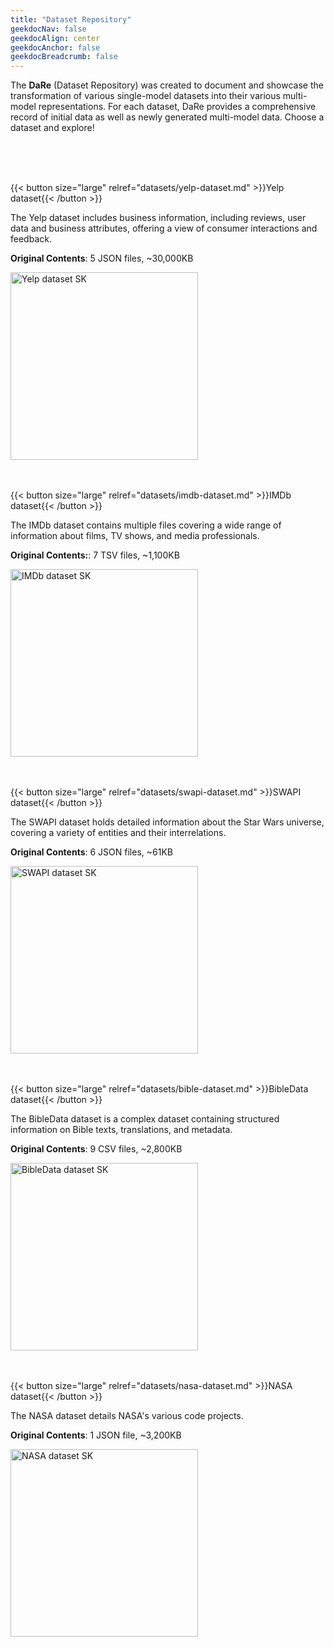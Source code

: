 ```yaml
---
title: "Dataset Repository"
geekdocNav: false
geekdocAlign: center
geekdocAnchor: false
geekdocBreadcrumb: false
---
```


The **DaRe** (Dataset Repository) was created to document and showcase the transformation of various single-model datasets into their various multi-model representations. For each dataset, DaRe provides a comprehensive record of initial data as well as newly generated multi-model data. Choose a dataset and explore!

<br />
<br />
<br />

{{< button size="large" relref="datasets/yelp-dataset.md" >}}Yelp dataset{{< /button >}}

The Yelp dataset includes business information, including reviews, user data and business attributes, offering a view of consumer interactions and feedback. 

**Original Contents**: 5 JSON files, ~30,000KB

<img src="/img/yelp-dataset-sk.png" alt="Yelp dataset SK" width="300">

<br />
<br />
<br />

{{< button size="large" relref="datasets/imdb-dataset.md" >}}IMDb dataset{{< /button >}}

The IMDb dataset contains multiple files covering a wide range of information about films, TV shows, and media professionals.

**Original Contents:**: 7 TSV files, ~1,100KB

<img src="/img/imdb-dataset-sk.png" alt="IMDb dataset SK" width="300">

<br />
<br />
<br />

{{< button size="large" relref="datasets/swapi-dataset.md" >}}SWAPI dataset{{< /button >}}

The SWAPI dataset holds detailed information about the Star Wars universe, covering a variety of entities and their interrelations. 

**Original Contents**: 6 JSON files, ~61KB

<img src="/img/swapi-dataset-sk.png" alt="SWAPI dataset SK" width="300">

<br />
<br />
<br />

{{< button size="large" relref="datasets/bible-dataset.md" >}}BibleData dataset{{< /button >}}

The BibleData dataset is a complex dataset containing structured information on Bible texts, translations, and metadata.

**Original Contents**: 9 CSV files, ~2,800KB

<img src="/img/bible-dataset-sk.png" alt="BibleData dataset SK" width="300">

<br />
<br />
<br />

{{< button size="large" relref="datasets/nasa-dataset.md" >}}NASA dataset{{< /button >}}

The NASA dataset details NASA's various code projects.

**Original Contents**: 1 JSON file, ~3,200KB

<img src="/img/nasa-dataset-sk.png" alt="NASA dataset SK" width="300">
